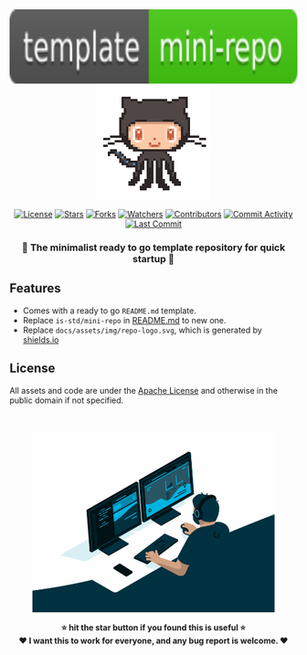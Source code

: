 <div align="center">
  <a href='/'>
  <img height="130" src="/docs/assets/img/repo-logo.svg?raw=true" alt="repo-logo">
  </a>
  <a href="https://octodex.github.com">
  <!-- octocat.gif is taken from https://github.com/bdougie/bdougie -->
  <img width="200" src="/docs/assets/img/octocat.gif?raw=true" alt="github-octocat">
  </a>
</div>

<!-- https://shields.io/badges/static-badge
https://img.shields.io/badge/mini-repo-brightgreen?style=flat
https://img.shields.io/badge/template-mini--repo-brightgreen?style=flat

raw=true to an image does not process during Markdown to HTML conversion
-->

[license]:          https://img.shields.io/github/license/is-std/mini-repo?label=
[stars]:            https://img.shields.io/github/stars/is-std/mini-repo
[forks]:            https://img.shields.io/github/forks/is-std/mini-repo
[watchers]:         https://img.shields.io/github/watchers/is-std/mini-repo
[contributors]:     https://img.shields.io/github/contributors/is-std/mini-repo?label=Contributors
[commit-activity]:  https://img.shields.io/github/commit-activity/m/is-std/mini-repo?label=Activity
[last-commit]:      https://img.shields.io/github/last-commit/is-std/mini-repo?color=hotpink&label=

<div align="center">

[![License][license]](/blob/trunk/LICENSE)
[![Stars][stars]](/stargazers)
[![Forks][forks]](/network/members)
[![Watchers][watchers]](/watchers)
[![Contributors][contributors]](/graphs/contributors)
[![Commit Activity][commit-activity]](/pulse)
[![Last Commit][last-commit]](/pulse)

### 🎉 The minimalist ready to go template repository for quick startup 🎇

</div>

## Features

- Comes with a ready to go `README.md` template.
- Replace `is-std/mini-repo` in [README.md](/README.md) to new one.
- Replace `docs/assets/img/repo-logo.svg`, which is generated by
  [shields.io](https://shields.io/badges)

## License

All assets and code are under the [Apache License](LICENSE)
and otherwise in the public domain if not specified.

<br>
<div align="center">
  <figure>
    <img src="/docs/assets/img/developer.gif" alt="developer">
  </figure>
</div>

<div align="center">
<strong>⭐ hit the star button if you found this is useful ⭐</strong><br>
<strong>❤ I want this to work for everyone, and any bug report is welcome. ❤</strong>
</div>
